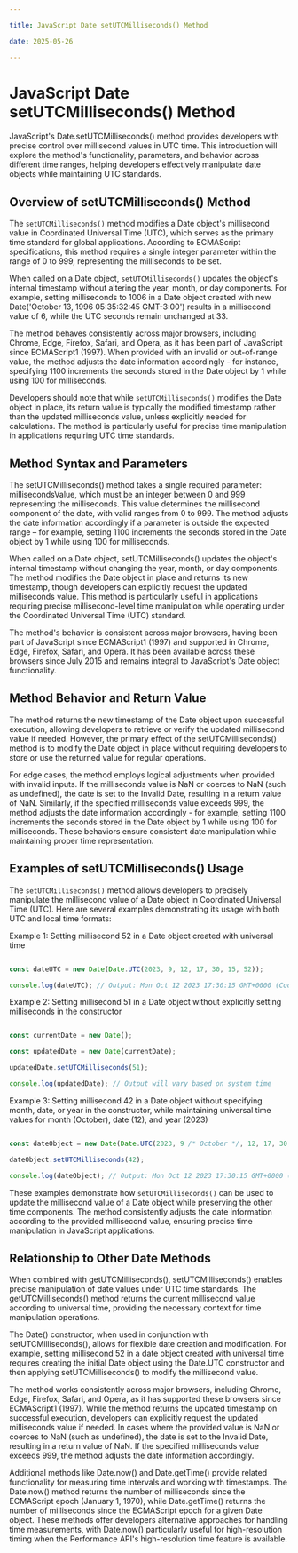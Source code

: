```yaml
---

title: JavaScript Date setUTCMilliseconds() Method

date: 2025-05-26

---
```



# JavaScript Date setUTCMilliseconds() Method

JavaScript's Date.setUTCMilliseconds() method provides developers with precise control over millisecond values in UTC time. This introduction will explore the method's functionality, parameters, and behavior across different time ranges, helping developers effectively manipulate date objects while maintaining UTC standards.


## Overview of setUTCMilliseconds() Method

The `setUTCMilliseconds()` method modifies a Date object's millisecond value in Coordinated Universal Time (UTC), which serves as the primary time standard for global applications. According to ECMAScript specifications, this method requires a single integer parameter within the range of 0 to 999, representing the milliseconds to be set.

When called on a Date object, `setUTCMilliseconds()` updates the object's internal timestamp without altering the year, month, or day components. For example, setting milliseconds to 1006 in a Date object created with new Date('October 13, 1996 05:35:32:45 GMT-3:00') results in a millisecond value of 6, while the UTC seconds remain unchanged at 33.

The method behaves consistently across major browsers, including Chrome, Edge, Firefox, Safari, and Opera, as it has been part of JavaScript since ECMAScript1 (1997). When provided with an invalid or out-of-range value, the method adjusts the date information accordingly - for instance, specifying 1100 increments the seconds stored in the Date object by 1 while using 100 for milliseconds.

Developers should note that while `setUTCMilliseconds()` modifies the Date object in place, its return value is typically the modified timestamp rather than the updated milliseconds value, unless explicitly needed for calculations. The method is particularly useful for precise time manipulation in applications requiring UTC time standards.


## Method Syntax and Parameters

The setUTCMilliseconds() method takes a single required parameter: millisecondsValue, which must be an integer between 0 and 999 representing the milliseconds. This value determines the millisecond component of the date, with valid ranges from 0 to 999. The method adjusts the date information accordingly if a parameter is outside the expected range – for example, setting 1100 increments the seconds stored in the Date object by 1 while using 100 for milliseconds.

When called on a Date object, setUTCMilliseconds() updates the object's internal timestamp without changing the year, month, or day components. The method modifies the Date object in place and returns its new timestamp, though developers can explicitly request the updated milliseconds value. This method is particularly useful in applications requiring precise millisecond-level time manipulation while operating under the Coordinated Universal Time (UTC) standard.

The method's behavior is consistent across major browsers, having been part of JavaScript since ECMAScript1 (1997) and supported in Chrome, Edge, Firefox, Safari, and Opera. It has been available across these browsers since July 2015 and remains integral to JavaScript's Date object functionality.


## Method Behavior and Return Value

The method returns the new timestamp of the Date object upon successful execution, allowing developers to retrieve or verify the updated millisecond value if needed. However, the primary effect of the setUTCMilliseconds() method is to modify the Date object in place without requiring developers to store or use the returned value for regular operations.

For edge cases, the method employs logical adjustments when provided with invalid inputs. If the milliseconds value is NaN or coerces to NaN (such as undefined), the date is set to the Invalid Date, resulting in a return value of NaN. Similarly, if the specified milliseconds value exceeds 999, the method adjusts the date information accordingly - for example, setting 1100 increments the seconds stored in the Date object by 1 while using 100 for milliseconds. These behaviors ensure consistent date manipulation while maintaining proper time representation.


## Examples of setUTCMilliseconds() Usage

The `setUTCMilliseconds()` method allows developers to precisely manipulate the millisecond value of a Date object in Coordinated Universal Time (UTC). Here are several examples demonstrating its usage with both UTC and local time formats:

Example 1: Setting millisecond 52 in a Date object created with universal time

```javascript

const dateUTC = new Date(Date.UTC(2023, 9, 12, 17, 30, 15, 52));

console.log(dateUTC); // Output: Mon Oct 12 2023 17:30:15 GMT+0000 (Coordinated Universal Time)

```

Example 2: Setting millisecond 51 in a Date object without explicitly setting milliseconds in the constructor

```javascript

const currentDate = new Date();

const updatedDate = new Date(currentDate);

updatedDate.setUTCMilliseconds(51);

console.log(updatedDate); // Output will vary based on system time

```

Example 3: Setting millisecond 42 in a Date object without specifying month, date, or year in the constructor, while maintaining universal time values for month (October), date (12), and year (2023)

```javascript

const dateObject = new Date(Date.UTC(2023, 9 /* October */, 12, 17, 30, 15));

dateObject.setUTCMilliseconds(42);

console.log(dateObject); // Output: Mon Oct 12 2023 17:30:15 GMT+0000 (Coordinated Universal Time)

```

These examples demonstrate how `setUTCMilliseconds()` can be used to update the millisecond value of a Date object while preserving the other time components. The method consistently adjusts the date information according to the provided millisecond value, ensuring precise time manipulation in JavaScript applications.


## Relationship to Other Date Methods

When combined with getUTCMilliseconds(), setUTCMilliseconds() enables precise manipulation of date values under UTC time standards. The getUTCMilliseconds() method returns the current millisecond value according to universal time, providing the necessary context for time manipulation operations.

The Date() constructor, when used in conjunction with setUTCMilliseconds(), allows for flexible date creation and modification. For example, setting millisecond 52 in a date object created with universal time requires creating the initial Date object using the Date.UTC constructor and then applying setUTCMilliseconds() to modify the millisecond value.

The method works consistently across major browsers, including Chrome, Edge, Firefox, Safari, and Opera, as it has supported these browsers since ECMAScript1 (1997). While the method returns the updated timestamp on successful execution, developers can explicitly request the updated milliseconds value if needed. In cases where the provided value is NaN or coerces to NaN (such as undefined), the date is set to the Invalid Date, resulting in a return value of NaN. If the specified milliseconds value exceeds 999, the method adjusts the date information accordingly.

Additional methods like Date.now() and Date.getTime() provide related functionality for measuring time intervals and working with timestamps. The Date.now() method returns the number of milliseconds since the ECMAScript epoch (January 1, 1970), while Date.getTime() returns the number of milliseconds since the ECMAScript epoch for a given Date object. These methods offer developers alternative approaches for handling time measurements, with Date.now() particularly useful for high-resolution timing when the Performance API's high-resolution time feature is available.

